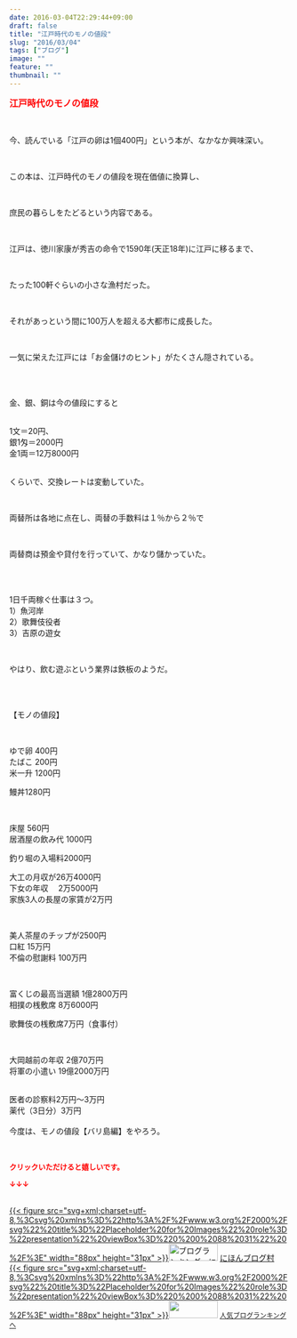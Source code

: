 ```yaml
---
date: 2016-03-04T22:29:44+09:00
draft: false
title: "江戸時代のモノの値段"
slug: "2016/03/04"
tags: ["ブログ"]
image: ""
feature: ""
thumbnail: ""
---
```

<p><font color="#ff0000" size="3"><strong>江戸時代のモノの値段</strong></font></p><br/><p>今、読んでいる「江戸の卵は1個400円」という本が、なかなか興味深い。</p><br/><p>この本は、江戸時代のモノの値段を現在価値に換算し、</p><br/><p>庶民の暮らしをたどるという内容である。</p><br/><p>江戸は、徳川家康が秀吉の命令で1590年(天正18年)に江戸に移るまで、</p><br/><p>たった100軒ぐらいの小さな漁村だった。</p><br/><p>それがあっという間に100万人を超える大都市に成長した。</p><br/><p>一気に栄えた江戸には「お金儲けのヒント」がたくさん隠されている。</p><br/><p><br/>金、銀、銅は今の値段にすると</p><p><br/>1文＝20円、<br/>銀1匁＝2000円<br/>金1両＝12万8000円</p><p><br/>くらいで、交換レートは変動していた。</p><br/><p>両替所は各地に点在し、両替の手数料は１％から２％で</p><br/><p>両替商は預金や貸付を行っていて、かなり儲かっていた。</p><br/><p><br/>1日千両稼ぐ仕事は３つ。<br/>1）魚河岸<br/>2）歌舞伎役者<br/>3）吉原の遊女</p><br/><p>やはり、飲む遊ぶという業界は鉄板のようだ。</p><br/><p><br/>【モノの値段】</p><br/><p>ゆで卵 400円<br/>たばこ 200円<br/>米一升 1200円</p><p>鰻丼1280円</p><br/><p>床屋 560円<br/>居酒屋の飲み代 1000円</p><p>釣り堀の入場料2000円<br/></p><p>大工の月収が26万4000円<br/>下女の年収 　2万5000円<br/>家族3人の長屋の家賃が2万円</p><br/><p>美人茶屋のチップが2500円<br/>口紅 15万円<br/>不倫の慰謝料 100万円</p><br/><p>富くじの最高当選額 1億2800万円<br/>相撲の桟敷席 8万6000円</p><p>歌舞伎の桟敷席7万円（食事付）</p><br/><p>大岡越前の年収 2億70万円<br/>将軍の小遣い 19億2000万円</p><p><br/>医者の診察料2万円～3万円<br/>薬代（3日分）3万円<br/><br/>今度は、モノの値段【バリ島編】をやろう。</p><br/><p><font color="#ff0000" size="2"><strong>クリックいただけると嬉しいです。<br/></strong></font></p><p><font color="#ff0000" size="2"><strong>↓↓↓</strong></font></p><p><br/><a href="http://www.blogmura.com/ranking.html" target="_blank">{{< figure src="svg+xml;charset=utf-8,%3Csvg%20xmlns%3D%22http%3A%2F%2Fwww.w3.org%2F2000%2Fsvg%22%20title%3D%22Placeholder%20for%20Images%22%20role%3D%22presentation%22%20viewBox%3D%220%200%2088%2031%22%20%2F%3E" width="88px" height="31px" >}}<noscript><img border="0" alt="ブログランキング・にほんブログ村へ" src="https://img-proxy.blog-video.jp/images?url=http%3A%2F%2Fwww.blogmura.com%2Fimg%2Fwww88_31.gif" width="88" height="31"></noscript></a> <a href="http://www.blogmura.com/ranking.html" target="_blank">にほんブログ村</a> <br/><a title="人気ブログランキングへ" href="link.php?1804582">{{< figure src="svg+xml;charset=utf-8,%3Csvg%20xmlns%3D%22http%3A%2F%2Fwww.w3.org%2F2000%2Fsvg%22%20title%3D%22Placeholder%20for%20Images%22%20role%3D%22presentation%22%20viewBox%3D%220%200%2088%2031%22%20%2F%3E" width="88px" height="31px" >}}<noscript><img border="0" src="https://blog.with2.net/img/banner/banner_22.gif" width="88" height="31"></noscript></a> <a style="FONT-SIZE: 12px" href="link.php?1804582">人気ブログランキングへ</a> </p>

